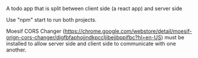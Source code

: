 A todo app that is split between client side (a react app) and server side

Use "npm" start to run both projects.

Moesif CORS Changer (https://chrome.google.com/webstore/detail/moesif-orign-cors-changer/digfbfaphojjndkpccljibejjbppifbc?hl=en-US) must be installed to allow server side and client side to communicate with one another.